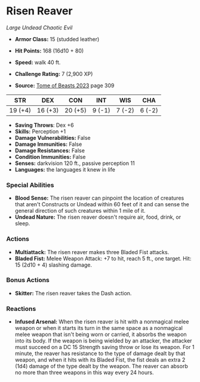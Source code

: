 # Risen Reaver

*Large* *Undead* *Chaotic Evil*

- **Armor Class:** 15 (studded leather)
- **Hit Points:** 168 (16d10 + 80)
- **Speed:** walk 40 ft.

- **Challenge Rating:** 7 (2,900 XP)
- **Source:** [Tome of Beasts 2023](https://koboldpress.com/kpstore/product/tome-of-beasts-1-2023-edition/) page 309

| STR | DEX | CON | INT | WIS | CHA |
| --- | --- | --- | --- | --- | --- |
| 19 (+4) | 16 (+3) | 20 (+5) | 9 (-1) | 7 (-2) | 6 (-2) |

- **Saving Throws**: Dex +6
- **Skills:** Perception +1
- **Damage Vulnerabilities:** False
- **Damage Immunities:** False
- **Damage Resistances:** False
- **Condition Immunities:** False
- **Senses:** darkvision 120 ft., passive perception 11
- **Languages:** the languages it knew in life

### Special Abilities

- **Blood Sense:** The risen reaver can pinpoint the location of creatures that aren't Constructs or Undead within 60 feet of it and can sense the general direction of such creatures within 1 mile of it.
- **Undead Nature:** The risen reaver doesn't require air, food, drink, or sleep.

### Actions

- **Multiattack:** The risen reaver makes three Bladed Fist attacks.
- **Bladed Fist:** Melee Weapon Attack: +7 to hit, reach 5 ft., one target. Hit: 15 (2d10 + 4) slashing damage.

### Bonus Actions

- **Skitter:** The risen reaver takes the Dash action.

### Reactions

- **Infused Arsenal:** When the risen reaver is hit with a nonmagical melee weapon or when it starts its turn in the same space as a nonmagical melee weapon that isn't being worn or carried, it absorbs the weapon into its body. If the weapon is being wielded by an attacker, the attacker must succeed on a DC 15 Strength saving throw or lose its weapon. For 1 minute, the reaver has resistance to the type of damage dealt by that weapon, and when it hits with its Bladed Fist, the fist deals an extra 2 (1d4) damage of the type dealt by the weapon. The reaver can absorb no more than three weapons in this way every 24 hours.
